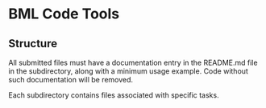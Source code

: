 BML Code Tools
===============

Structure
---------

All submitted files must have a documentation entry in the README.md file in the subdirectory, along with a minimum usage example.
Code without such documentation will be removed.

Each subdirectory contains files associated with specific tasks.